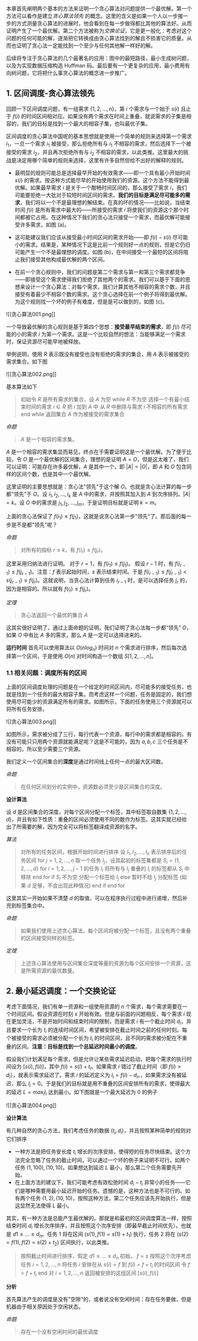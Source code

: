 ```toc
```
本章首先阐明两个基本的方法来证明一个贪心算法对问题提供一个最优解。第一个方法可以看作是建立*贪心算法领先* 的概念。这里的含义是如果一个人以一步接一步的方式测量贪心算法的进展时，他会看到在每一步做得都比其他的算法好。从而证明产生了一个最优解。第二个方法被称为*交换论证*，它是更一般化：考虑对这个问题的任何可能的解，逐渐把它转换成由贪心算法找到的解且不损害它的质量。从而也证明了贪心法一定能找到一个至少与任何其他解一样好的解。

后续将专注于贪心算法的几个最著名的应用：图中的最短路径，最小生成树问题，以及为实现数据压缩构造 Huffman 码。最后要有一个更复杂的应用，最小费用有向树问题，它将把什么事贪心算法的概念进一步推广。

## 1. 区间调度-贪心算法领先

回顾一下区间调度问题，有一组需求 $\{1,2,\dots,n\}$，第 $i$ 个需求与一个始于 $s(i)$ 且止于 $f(i)$ 的时间区间相对应。如果没有两个需求在时间上重叠，就说需求的子集是相容的，我们的目标是找到一个最大的相容子集，也叫最优子集。

区间调度的贪心算法中国呢的基本思想就是使用一个简单的规则来选择第一个需求 $i_1$，一旦一个需求 $i_1$ 被接受，那么拒绝所有与 $i_1$ 不相容的需求，然后选择下一个被接受的需求 $i_2$，并且再次拒绝所有与 $i_2$ 不相容的需求，以此类推。这里最大的挑战是决定用哪个简单的规则来选择，这里有许多自然但给不出好的解释的规则。

* 最明显的规则可能总是选择最早开始的有效需求——即一个具有最小开始时间 $s(i)$ 的需求。按这种方式能尽早的开始使用我们的资源。这个方法不能得到最优解。如果最早需求 $i$ 是关于一个酣畅时间区间的，那么接受了需求 $i$，我们可能要拒绝一大批对于较短时间区间的需求。**我们的目标是满足尽可能多的需求**，我们将以一个不是最理想的解结束。在真的坏的情况——比如说，当结束时间 $f(i)$ 是所有需求中最大的——所接受的需求 $i$ 将使我们的资源这个那个时间都被它占用。在这种情况下我们的贪心法只接受一个需求，而最优解可能接受许多需求，如图 (a)。

* 这可能建议我们应该从接受最小时间区间的需求开始——即 $f(i)-s(i)$ 尽可能小的需求。结果是，某种情况下这是比前一个规则好一点的规则，但是它仍旧可能产生一个不是最理想的调度。如图 (b)，在中间接受一个最短的区间将阻止我们接受其他构成最优解的两个区间。

* 在前一个贪心规则中，我们的问题是第二个需求与第一和第三个需求都竞争——即接受这个需求使得我们拒绝了其他两个的需求。我们可以基于下面的思想来设计一个贪心算法：对每个需求，我们计算其他不相容的需求个数，并且接受有着最少不相容个数的需求。这个贪心选择在前一个例子将得到最优解。为这个规则找一个坏的例子有难度，但是是可以做到的，如图 (c)。

![[贪心算法001.png]]

一个导致最优解的贪心规则是基于第四个思想：**接受最早结束的需求**，即 $f(i)$ 尽可能的小的需求 $i$ 为第一个需求。这是一个比较自然的想法：当能够满足一个需求时，保证资源尽可能早地被释放。

举例说明，使用 $R$ 表示既没有接受也没有拒绝的需求的集合，用 $A$ 表示被接受的需求集合。如下图

![[贪心算法002.png]]

基本算法如下
>初始令 $R$ 是所有需求的集合，设 $A$ 为空
>while $R$ 不为空
>	选择一个有最小结束时间的需求 $i \in R$
>	把 $i$ 加到 $A$ 中
>	从 $R$ 中删除与需求 $i$ 不相容的所有需求
>end while
>返回集合 $A$ 作为被接受的需求集合

*命题*
> $A$ 是一个相容的需求集。

$A$ 是一个相容的需求集显而易见，终点在于需要证明这是一个最优解。为了便于比较，令 $O$ 是一个最优解的区间集合，理想的是证明 $A=O$，但是这太难了，我们可以证明：可能存在许多最优解，$A$ 是其中一个，即 $|A|=|O|$，即 $A$ 和 $O$ 包含同样的区间个数，也是其中一个最优解。

这里证明的主要思想就是：贪心法"领先"于这个解 $O$。也就是贪心法计算的每一步都"领先"于 $O$。设 $i_1, i_2,\dots,i_k$ 是 $A$ 中的需求，并按照其加入到 $A$ 到次序排列。$|A|=k$。设 $O$ 中的需求是 $j_1, j_2,\dots,j_m$，于是证明目标就是证明 $k=m$。

上面的贪心法保证了 $f (i_1)\leq f(j_1)$，这就是说贪心法第一步"领先"了。那后面的每一步是不是都"领先"呢？

*命题*
>对所有的指标 $r\leq k$，有 $f (i_r)\leq f(j_r)$。

这里采用归纳法进行证明。
对于 $r=1$，有 $f (i_1)\leq f(j_1)$。
假设 $r-1$ 时，有 $f (i_{r-1})\leq f(j_{r-1})$。注意：$f$ 表示起始时间，$s$ 表示结束时间。于是 $f (i_{r-1})\leq f (j_{r-1}) < s(j_{r-1}) \leq f(j_{r})$。这就说明，当贪心法计算到任务 $i_{r-1}$ 时，是可以选择任务 $j_r$ 的，因为是相容的。所以就有 $f (i_r)\leq f(j_r)$。

*定理*
>贪心法返回一个最优的集合 $A$

这其实很好证明了，通过上面命题的证明，我们证明了贪心法每一步都“领先” $O$，如果 $O$ 中有比 $A$ 多的需求，那么 $A$ 是一定可以选择进来的。

**运行时间**
首先可以使用算法以 $O(nlog_n)$ 时间对 $n$ 个需求进行排序，然后每次选择第一个区间，于是使用 $O(n)$ 对时间构造一个数组 $S[1,2,\dots,n]$。


### 1.1 相关问题：调度所有的区间

上面的区间调度处理的问题是在一个给定的时间区间内，尽可能多的接受任务，也就是找到一个任务的最大相容子集。而考虑这样一个问题，任务是固定的，我们想使用尽可能少的资源满足所有的需求。如图所示，下面的任务使用三个资源就可以将所有任务安排。

![[贪心算法003.png]]

如图所示，需求被分成了三行，每行代表一个资源，每行中的需求都是相容的。有没有可能只只用两个资源就能满足呢？这是不可能的，因为 $a,b,c$ 三个任务是不相容的，所以至少需要三个资源。

我们定义一个区间集合的**深度**是通过时间线上任何一点的最大区间数。

*命题*
>在任何区间划分的实例中，资源数必须至少是区间集合的深度。


**设计算法**

设 $d$ 是区间集合的深度，对每个区间分配一个标签，其中标签取自数集 $\{1,2,\dots,d\}$，并且有如下性质：重叠的区间必须使用不同的数作为标签。这其实就已经给出了所需要的解，因为完全可以将标签翻译成资源的名字。

*算法*
>对所有的任务区间，根据开始时间进行排序
>设 $I_1, I_2,\dots,I_n$ 表示排序后的任务区间
>for $j = 1, 2, \dots, n$
>	取一个任务 $I_j$，设其起初的标签集都是 $S_i=\{1,2,\dots,d\}$
>	for $i=1, 2,\dots,j-1$ 的任务 $I_i$
>		将所有与 $I_j$ 重叠的 $I_i$ 的标签都从 $S_i$ 中移除
>	end for
>	if $S_i$ 不为空
>		分配一个标签给 $I_j$
>	else
>		暂时不给 $I_j$ 分配标签 (如果 $d$ 足够，不会出现此种情况)
>	end if
>end for

这里其实一开始如果不清楚 $d$ 的取值，可以在程序执行过程中进行递增，然后补充到标签集合中。

*命题*
>如果我们使用上述贪心算法，每个区间将被分配一个标签，且没有两个重叠的区间接受同样的标签。

*定理*
>上述贪心算法使用与区间集合深度等量的资源为每个区间安排一个资源，这是所需资源的最优数量。


## 2. 最小延迟调度：一个交换论证

考虑下面情况，我们有单一资源和一组使用资源的 $n$ 个需求，每个需求需要在一个时间区间。假设资源在时刻 $s$ 开始有效。但是与前面的问题相反，每个需求 $i$ 现在更加灵活，不是开始时间和结束时间的限制，而是需求 $i$ 有一个截止时间 $d_i$，并且要求一个长为 $t_i$ 的连续时间区间，希望被安排在截止时间之前的任何时刻。每个被接受的需求必须被分配一个长为 $t_i$ 的时间区间，且不同的需求被分配在不重叠的区间。**注意：目标是找到一个总延迟时间最小的调度**。

假设我们计划满足每个需求，但是允许让某些需求延迟启动，把每个需求的执行时间设为 $[s(i),f(i)]$，其中 $f(i)=s(i)+t_i$。如果需求 $i$ 错过了截止时间（即 $f(i)>d_i$），就表示需求延迟了。需求 $i$ 的延迟定义为 $l_i=f(i)-d_i$。，如果需求没有被延迟，那么 $l_i=0$。于是我们的目标就是用不重叠的区间安排所有的需求，使得最大的延迟 $L=max_il_i$ 达到最小。如下图就是一个最大延迟为 0 的例子

![[贪心算法004.png]]

**设计算法**

有几种自然的贪心方法，我们考虑任务的数据 $(t_i,d_i)$，并且按照某种简单的规则对它们排序
* 一种方法是把任务安长度 $t_i$ 增长的次序安排，使得短的任务尽快结束。这个方法完全忽略了任务的截止时间，可以通过一个坏的例子来证明不可行。如两个任务 $(1,100),(10,10)$。如果想达到延迟 $L$ 最小，那么第二个任务需要先开始。
* 在上面方法的建议下，我们可能考虑有效松弛时间 $d_i-t_i$ 非常小的任务——它们是哪种需要用最小延迟开始的任务。遗憾的是，这种方法也是不可行的。如有两个任务 $(1,2),(10,10)$，按照这种方法，第二个任务应该先开始执行，但是这显然无法使得 $L$ 最小。

其实，有一种方法是总能产生最优解的。那就是和最初的区间调度算法一样，按照结束时间 $d_i$ 增长次序排序，并且按照这个次序安排（即最早截止时间优先）。也就是 $d1\leq \dots \leq d_n$。任务 1 将在区间 $(s(1), f(1)=s(1)+t_1)$ 执行，任务 2 将在 $(s(2)=f(1),f(2)=s(2)+t_2)$ 区间执行，以此类推。

>按照截止时间进行排序，假定 $d1\leq \dots \leq d_n$
>初始， $f=s$
>按照这个次序考虑任务 $i=1, 2,\dots,n$
>	将任务 $i$ 安排在从 $s(i)=f$ 到 $f(i)=f+t_i$ 的时间区间
>	令 $f=f+t_i$
>end
>对 $i=1, 2,\dots,n$ 返回被安排的这组区间 $[s(i),f(i)]$

**分析**

首先算法产生的调度是没有"空隙"的，或者说没有空闲时间：存在任务要做，但是机器由于相关原因处于空闲状态。

*命题*
>存在一个没有空闲时间的最优调度






























